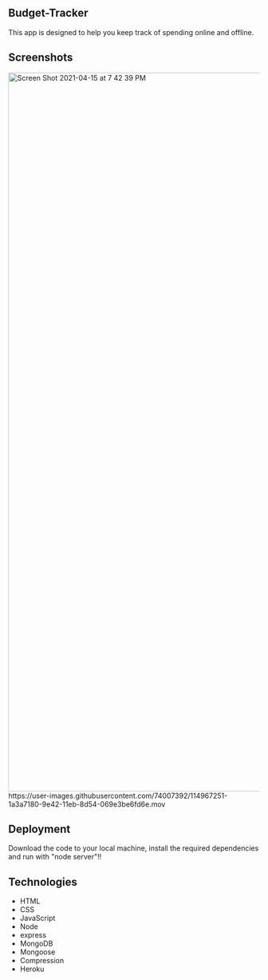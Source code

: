 ## Budget-Tracker 
This app is designed to help you keep track of spending online and offline. 

## Screenshots 
<img width="1440" alt="Screen Shot 2021-04-15 at 7 42 39 PM" src="https://user-images.githubusercontent.com/74007392/114967183-f8d98580-9e41-11eb-9b0f-69122768cc74.png"> 
https://user-images.githubusercontent.com/74007392/114967251-1a3a7180-9e42-11eb-8d54-069e3be6fd6e.mov 

## Deployment 
Download the code to your local machine, install the required dependencies and run with "node server"!! 

## Technologies 
* HTML
* CSS
* JavaScript
* Node
* express
* MongoDB
* Mongoose
* Compression
* Heroku 

